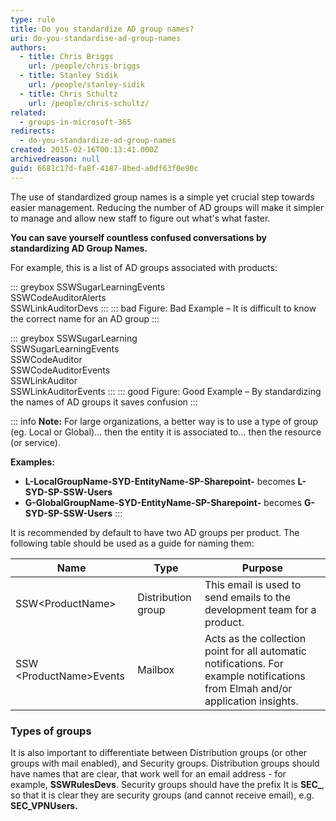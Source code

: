 ```yaml
---
type: rule
title: Do you standardize AD group names?
uri: do-you-standardise-ad-group-names
authors:
  - title: Chris Briggs
    url: /people/chris-briggs
  - title: Stanley Sidik
    url: /people/stanley-sidik
  - title: Chris Schultz
    url: /people/chris-schultz/
related:
  - groups-in-microsoft-365
redirects:
  - do-you-standardize-ad-group-names
created: 2015-02-16T00:13:41.000Z
archivedreason: null
guid: 6681c17d-fa8f-4187-8bed-a0df63f0e90c
---
```

The use of standardized group names is a simple yet crucial step towards easier management. Reducing the number of AD groups will make it simpler to manage and allow new staff to figure out what's what faster.

<!--endintro-->

**You can save yourself countless confused conversations by standardizing AD Group Names.**

For example, this is a list of AD groups associated with products:

::: greybox
 SSWSugarLearningEvents\
 SSWCodeAuditorAlerts\
 SSWLinkAuditorDevs
:::
::: bad
Figure: Bad Example – It is difficult to know the correct name for an AD group
:::

::: greybox
 SSWSugarLearning\
 SSWSugarLearningEvents\
 SSWCodeAuditor\
 SSWCodeAuditorEvents\
 SSWLinkAuditor\
 SSWLinkAuditorEvents
:::
::: good
Figure: Good Example – By standardizing the names of AD groups it saves confusion
:::

::: info
**Note:** For large organizations, a better way is  to use a type of group (eg. Local or Global)... then the entity it is associated to… then the resource (or service).

**Examples:** 

* **L-LocalGroupName-SYD-EntityName-SP-Sharepoint-** becomes **L-SYD-SP-SSW-Users**
* **G-GlobalGroupName-SYD-EntityName-SP-Sharepoint-** becomes **G-SYD-SP-SSW-Users**
  :::

It is recommended by default to have two AD groups per product. The following table should be used as a guide for naming them:

| Name                          | Type               | Purpose                                                                                                                         |
| ----------------------------- | ------------------ | ------------------------------------------------------------------------------------------------------------------------------- |
| SSW&lt;ProductName&gt;        | Distribution group | This email is used to send emails to the development team for a product.                                                        |
| SSW &lt;ProductName&gt;Events | Mailbox            | Acts as the collection point for all automatic notifications. For example notifications from Elmah and/or application insights. |

### Types of groups

It is also important to differentiate between Distribution groups (or other groups with mail enabled), and Security groups. Distribution groups should have names that are clear, that work well for an email address - for example, **SSWRulesDevs**. Security groups should have the prefix It is **SEC_**, so that it is clear they are security groups (and cannot receive email), e.g. **SEC_VPNUsers.**